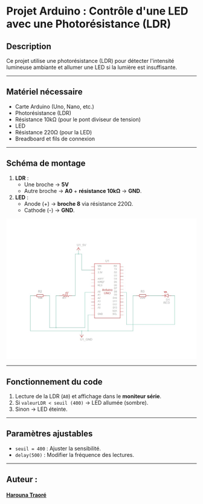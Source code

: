 # **Projet Arduino : Contrôle d'une LED avec une Photorésistance (LDR)**  

## **Description**  
Ce projet utilise une photorésistance (LDR) pour détecter l'intensité lumineuse ambiante et allumer une LED si la lumière est insuffisante.  

----

## **Matériel nécessaire**  
- Carte Arduino (Uno, Nano, etc.)  
- Photorésistance (LDR)  
- Résistance 10kΩ (pour le pont diviseur de tension)  
- LED  
- Résistance 220Ω (pour la LED)  
- Breadboard et fils de connexion  

---

## **Schéma de montage**  
1. **LDR** :  
   - Une broche → **5V**  
   - Autre broche → **A0** + **résistance 10kΩ** → **GND**.  
2. **LED** :  
   - Anode (+) → **broche 8** via résistance 220Ω.  
   - Cathode (-) → **GND**.  

![Schéma de montage](schema.jpg)

---

## **Fonctionnement du code**  
1. Lecture de la LDR (`A0`) et affichage dans le **moniteur série**.  
2. Si `valeurLDR < seuil (400)` → LED allumée (sombre).  
3. Sinon → LED éteinte.  

---

## **Paramètres ajustables**  
- `seuil = 400` : Ajuster la sensibilité.  
- `delay(500)` : Modifier la fréquence des lectures.  

---

## **Auteur** :
#### [Harouna Traoré](https://github.com/HarounaTraore)
